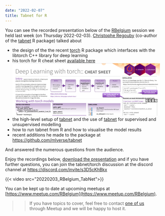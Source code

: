```yaml
---
date: "2022-02-07"
title: Tabnet for R
---
```


You can see the recorded presentation below of the [RBelgium](https://www.meetup.com/RBelgium) session we held last week (on Thursday 2022-02-03). 
[Christophe Regouby](https://github.com/cregouby) (co-author of the [tabnet](https://cran.r-project.org/package=tabnet) R package) talked about

- the design of the the recent [torch](https://torch.mlverse.org) R package which interfaces with the libtorch C++ library for deep learning
- his torch for R cheat sheet [available here](https://github.com/cregouby/R-toulouse-tabnet/blob/main/Torch_Tabnet_R_en.pdf)
[![](screenshot-torch-cheatsheet.png)](https://github.com/cregouby/R-toulouse-tabnet/blob/main/Torch_Tabnet_R_en.pdf)
- the high-level setup of [tabnet](https://cran.r-project.org/package=tabnet) and the use of [tabnet](https://cran.r-project.org/package=tabnet) for supervised and unsupervised modelling
- how to run tabnet from R and how to visualise the model results
- recent additions he made to the package at https://github.com/mlverse/tabnet

And answered the numerous questions from the audience.

Enjoy the recordings below, [download the presentation](https://github.com/cregouby/R-toulouse-tabnet/blob/main/Torch_Tabnet_R_en.pdf) and if you have further questions, you can join the tabnet/torch discussion at the discord channel at https://discord.com/invite/s3D5cKhBkx

{{< video src="20220203_RBelgium_TabNet">}}

You can be kept up to date at upcoming meetups at [https://www.meetup.com/RBelgium](https://www.meetup.com/RBelgium).
>> If you have topics to cover, feel free to contact [one of us](https://www.meetup.com/RBelgium/members/?op=leaders) through Meetup and we will be happy to host it.